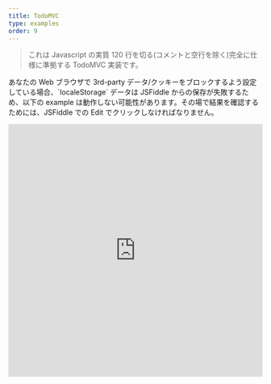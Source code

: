 ```yaml
---
title: TodoMVC
type: examples
order: 9
---
```


> これは Javascript の実質 120 行を切る(コメントと空行を除く)完全に仕様に準拠する TodoMVC 実装です。

<p class="tip">あなたの Web ブラウザで 3rd-party データ/クッキーをブロックするよう設定している場合、`localeStorage` データは JSFiddle からの保存が失敗するため、以下の example は動作しない可能性があります。その場で結果を確認するためには、JSFiddle での Edit でクリックしなければなりません。</p>

<iframe width="100%" height="500" src="https://jsfiddle.net/yyx990803/aump8a25/embedded/result,html,js,css" allowfullscreen="allowfullscreen" frameborder="0"></iframe>
